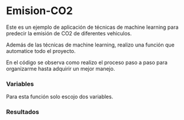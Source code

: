 # Emision-CO2

Este es un ejemplo de aplicación de técnicas de machine learning para predecir la emisión de CO2 de diferentes vehiculos.

Además de las técnicas de machine learning, realizo una función que automatice todo el proyecto.

En el código se observa como realizo el proceso paso a paso para organizarme hasta adquirir un mejor manejo.

### Variables

Para esta función solo escojo dos variables.

### Resultados


